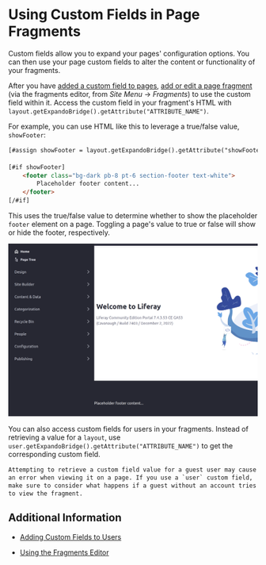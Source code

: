 # Using Custom Fields in Page Fragments

Custom fields allow you to expand your pages' configuration options. You can then use your page custom fields to alter the content or functionality of your fragments.

After you have [added a custom field to pages](../../../system-administration/configuring-liferay/adding-custom-fields.md), [add or edit a page fragment](./using-the-fragments-editor.md) (via the fragments editor, from *Site Menu* &rarr; *Fragments*) to use the custom field within it. Access the custom field in your fragment's HTML with `layout.getExpandoBridge().getAttribute("ATTRIBUTE_NAME")`.

For example, you can use HTML like this to leverage a true/false value, `showFooter`:

```html
[#assign showFooter = layout.getExpandoBridge().getAttribute("showFooter")]

[#if showFooter]
    <footer class="bg-dark pb-8 pt-6 section-footer text-white">
        Placeholder footer content...
    </footer>
[/#if]
```

This uses the true/false value to determine whether to show the placeholder `footer` element on a page. Toggling a page's value to true or false will show or hide the footer, respectively.

![You can use custom field values to affect whether your own HTML footer content displays on the page or not.](./using-custom-fields-in-page-fragments/images/01.png)

You can also access custom fields for users in your fragments. Instead of retrieving a value for a `layout`, use `user.getExpandoBridge().getAttribute("ATTRIBUTE_NAME")` to get the corresponding custom field.

```{warning}
Attempting to retrieve a custom field value for a guest user may cause an error when viewing it on a page. If you use a `user` custom field, make sure to consider what happens if a guest without an account tries to view the fragment.
```

## Additional Information

* [Adding Custom Fields to Users](../../../system-administration/configuring-liferay/adding-custom-fields.md)

* [Using the Fragments Editor](./using-the-fragments-editor.md)
